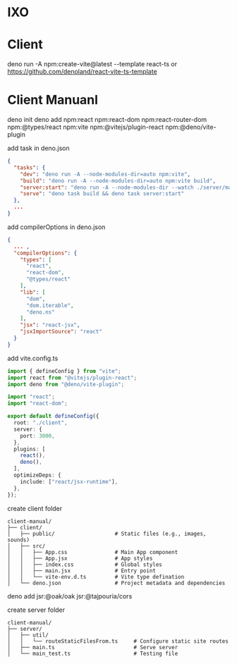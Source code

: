 # IXO

# Client

deno run -A npm:create-vite@latest --template react-ts or
https://github.com/denoland/react-vite-ts-template

# Client Manuanl

deno init deno add npm:react npm:react-dom npm:react-router-dom npm:@types/react
npm:vite npm:@vitejs/plugin-react npm:@deno/vite-plugin

add task in deno.json

```JSON
{
  "tasks": {
    "dev": "deno run -A --node-modules-dir=auto npm:vite",
    "build": "deno run -A --node-modules-dir=auto npm:vite build",
    "server:start": "deno run -A --node-modules-dir --watch ./server/main.ts",
    "serve": "deno task build && deno task server:start"
  },
  ...
}
```

add compilerOptions in deno.json

```JSON
{
  ... ,
  "compilerOptions": {
    "types": [
      "react", 
      "react-dom", 
      "@types/react"
    ],
    "lib": [
      "dom",
      "dom.iterable",
      "deno.ns"
    ],
    "jsx": "react-jsx",
    "jsxImportSource": "react"
  }
}
```

add vite.config.ts

```TypeScript
import { defineConfig } from "vite";
import react from "@vitejs/plugin-react";
import deno from "@deno/vite-plugin";

import "react";
import "react-dom";

export default defineConfig({
  root: "./client",
  server: {
    port: 3000,
  },
  plugins: [
    react(),
    deno(),
  ],
  optimizeDeps: {
    include: ["react/jsx-runtime"],
  },
});
```

create client folder

```
client-manual/
├── client/                  
│   ├── public/                   # Static files (e.g., images, sounds)
│   ├── src/
│   │   ├── App.css               # Main App component
│   │   ├── App.jsx               # App styles
│   │   ├── index.css             # Global styles
│   │   ├── main.jsx              # Entry point
│   │   └── vite-env.d.ts         # Vite type defination
│   └── deno.json                 # Project metadata and dependencies
```

deno add jsr:@oak/oak jsr:@tajpouria/cors

create server folder

```
client-manual/
├── server/                  
│   ├── util/
│   │   └── routeStaticFilesFrom.ts     # Configure static site routes
│   ├── main.ts                         # Serve server
│   └── main_test.ts                    # Testing file
```
